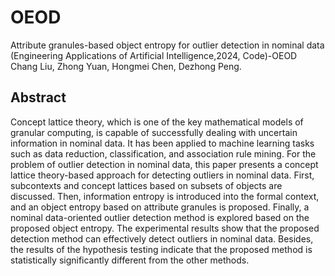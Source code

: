 # OEOD
Attribute granules-based object entropy for outlier detection in nominal data (Engineering Applications of Artificial Intelligence,2024, Code)-OEOD
Chang Liu, Zhong Yuan, Hongmei Chen, Dezhong Peng. 

## Abstract
Concept lattice theory, which is one of the key mathematical models of granular computing, is capable of successfully dealing with uncertain information in nominal data. It has been applied to machine learning tasks such as data reduction, classification, and association rule mining. For the problem of outlier detection in nominal data, this paper presents a concept lattice theory-based approach for detecting outliers in nominal data. First, subcontexts and concept lattices based on subsets of objects are discussed. Then, information entropy is introduced into the formal context, and an object entropy based on attribute granules is proposed. Finally, a nominal data-oriented outlier detection method is explored based on the proposed object entropy. The experimental results show that the proposed detection method can effectively detect outliers in nominal data. Besides, the results of the hypothesis testing indicate that the proposed method is statistically significantly different from the other methods.

